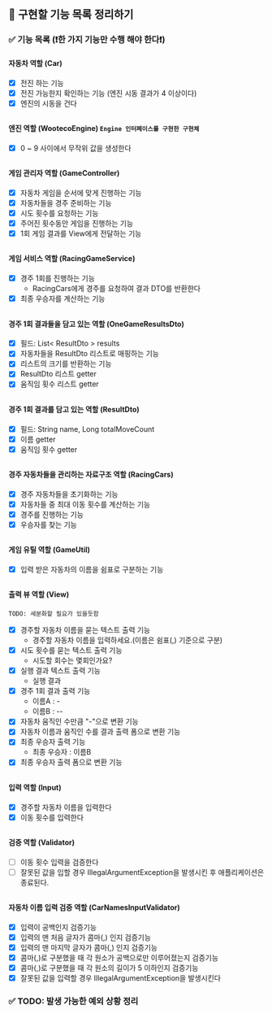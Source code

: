 ## 🎯️ 구현할 기능 목록 정리하기

### ✅ 기능 목록 (❗한 가지 기능만 수행 해야 한다❗)

#### 자동차 역할 (Car)

- [x] 전진 하는 기능
- [x] 전진 가능한지 확인하는 기능 (엔진 시동 결과가 4 이상이다)
- [x] 엔진의 시동을 건다

##

#### 엔진 역할 (WootecoEngine) `Engine 인터페이스를 구현한 구현체`

- [x] 0 ~ 9 사이에서 무작위 값을 생성한다

##

#### 게임 관리자 역할 (GameController)

- [x] 자동차 게임을 순서에 맞게 진행하는 기능
- [x] 자동차들을 경주 준비하는 기능
- [x] 시도 횟수를 요청하는 기능
- [x] 주어진 횟수동안 게임을 진행하는 기능
- [x] 1회 게임 결과를 View에게 전달하는 기능

##

#### 게임 서비스 역할 (RacingGameService)

- [x] 경주 1회를 진행하는 기능
    - RacingCars에게 경주를 요청하여 결과 DTO를 반환한다
- [x] 최종 우승자를 계산하는 기능

##

#### 경주 1회 결과들을 담고 있는 역할 (OneGameResultsDto)

- [x] 필드: List< ResultDto > results
- [x] 자동차들을 ResultDto 리스트로 매핑하는 기능
- [x] 리스트의 크기를 반환하는 기능
- [x] ResultDto 리스트 getter
- [x] 움직임 횟수 리스트 getter

##

#### 경주 1회 결과를 담고 있는 역할 (ResultDto)

- [x] 필드: String name, Long totalMoveCount
- [x] 이름 getter
- [x] 움직임 횟수 getter

##

#### 경주 자동차들을 관리하는 자료구조 역할 (RacingCars)

- [x] 경주 자동차들을 초기화하는 기능
- [x] 자동차들 중 최대 이동 횟수를 계산하는 기능
- [x] 경주를 진행하는 기능
- [x] 우승자를 찾는 기능

##

#### 게임 유틸 역할 (GameUtil)

- [x] 입력 받은 자동차의 이름을 쉼표로 구분하는 기능

##

#### 출력 뷰 역할 (View)

`TODO: 세분화할 필요가 있을듯함`

- [x] 경주할 자동차 이름을 묻는 텍스트 출력 기능
    - 경주할 자동차 이름을 입력하세요.(이름은 쉼표(,) 기준으로 구분)
- [x] 시도 횟수를 묻는 텍스트 출력 기능
    - 시도할 회수는 몇회인가요?
- [x] 실행 결과 텍스트 출력 기능
    - 실행 결과
- [x] 경주 1회 결과 출력 기능
    - 이름A : -
    - 이름B : --
- [x] 자동차 움직인 수만큼 "-"으로 변환 기능
- [x] 자동차 이름과 움직인 수를 결과 출력 폼으로 변환 기능
- [x] 최종 우승자 출력 기능
    - 최종 우승자 : 이름B
- [x] 최종 우승자 출력 폼으로 변환 기능

##

#### 입력 역할 (Input)

- [x] 경주할 자동차 이름을 입력한다
- [x] 이동 횟수를 입력한다

##

#### 검증 역할 (Validator)

- [ ] 이동 횟수 입력을 검증한다
- [ ] 잘못된 값을 입할 경우 IllegalArgumentException을 발생시킨 후 애플리케이션은 종료된다.

##

#### 자동차 이름 입력 검증 역할 (CarNamesInputValidator)

- [x] 입력이 공백인지 검증기능
- [x] 입력의 맨 처음 글자가 콤마(,) 인지 검증기능
- [x] 입력의 맨 마지막 글자가 콤마(,) 인지 검증기능
- [x] 콤마(,)로 구분했을 때 각 원소가 공백으로만 이루어졌는지 검증기능
- [x] 콤마(,)로 구분했을 때 각 원소의 길이가 5 이하인지 검증기능
- [x] 잘못된 값을 입력할 경우 IllegalArgumentException을 발생시킨다

### ✅ TODO: 발생 가능한 예외 상황 정리

